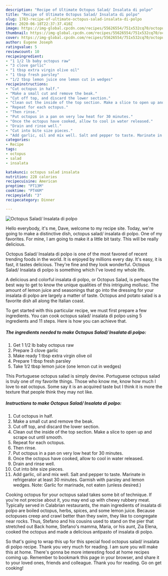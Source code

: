 ```yaml
---
description: "Recipe of Ultimate Octopus Salad/ Insalata di polpo"
title: "Recipe of Ultimate Octopus Salad/ Insalata di polpo"
slug: 1783-recipe-of-ultimate-octopus-salad-insalata-di-polpo
date: 2020-06-18T22:37:37.410Z
image: https://img-global.cpcdn.com/recipes/55626554/751x532cq70/octopus-salad-insalata-di-polpo-recipe-main-photo.jpg
thumbnail: https://img-global.cpcdn.com/recipes/55626554/751x532cq70/octopus-salad-insalata-di-polpo-recipe-main-photo.jpg
cover: https://img-global.cpcdn.com/recipes/55626554/751x532cq70/octopus-salad-insalata-di-polpo-recipe-main-photo.jpg
author: Eugene Joseph
ratingvalue: 5
reviewcount: 10
recipeingredient:
- "1 1/2 lb baby octopus raw"
- "3 clove garlic"
- "1 tbsp extra virgin olive oil"
- "1 tbsp fresh parsley"
- "1/2 tbsp lemon juice one lemon cut in wedges"
recipeinstructions:
- "Cut octopus in half."
- "Make a small cut and remove the beak."
- "Cut off top, and discard the lower section."
- "Clean out the inside of the top section. Make a slice to open up and scrape out until smooth."
- "Repeat for each octopus."
- "Then rinse."
- "Put octopus in a pan on very low heat for 30 minutes."
- "Once the octopus have cooked, allow to cool in water released."
- "Drain and rinse well."
- "Cut into bite size pieces."
- "Add garlic, oil and mix well. Salt and pepper to taste. Marinate in refrigerator at least 30 minutes. Garnish with parsley and lemon wedges. Note: Garlic for marinade, not eaten (unless desired.)"
categories:
- Recipe
tags:
- octopus
- salad
- insalata

katakunci: octopus salad insalata 
nutrition: 228 calories
recipecuisine: American
preptime: "PT13M"
cooktime: "PT46M"
recipeyield: "3"
recipecategory: Dinner

---
```



![Octopus Salad/ Insalata di polpo](https://img-global.cpcdn.com/recipes/55626554/751x532cq70/octopus-salad-insalata-di-polpo-recipe-main-photo.jpg)

Hello everybody, it's me, Dave, welcome to my recipe site. Today, we're going to make a distinctive dish, octopus salad/ insalata di polpo. One of my favorites. For mine, I am going to make it a little bit tasty. This will be really delicious.

Octopus Salad/ Insalata di polpo is one of the most favored of recent trending foods in the world. It is enjoyed by millions every day. It's easy, it is fast, it tastes delicious. They're fine and they look wonderful. Octopus Salad/ Insalata di polpo is something which I've loved my whole life.

A delicious and colorful insalata di polpo, or Octopus Salad, is perhaps the best way to get to know the unique qualities of this intriguing mollusc. The amount of lemon juice and seasonings that go into the dressing for your insalata di polpo are largely a matter of taste. Octopus and potato salad is a favorite dish all along the Italian coast.


To get started with this particular recipe, we must first prepare a few ingredients. You can cook octopus salad/ insalata di polpo using 5 ingredients and 11 steps. Here is how you can achieve that.

<!--inarticleads1-->

##### The ingredients needed to make Octopus Salad/ Insalata di polpo:

1. Get 1 1/2 lb baby octopus raw
1. Prepare 3 clove garlic
1. Make ready 1 tbsp extra virgin olive oil
1. Prepare 1 tbsp fresh parsley
1. Take 1/2 tbsp lemon juice (one lemon cut in wedges)


This Portuguese octopus salad is simply devine. Portuguese octopus salad is truly one of my favorite things. Those who know me, know how much I love to eat octopus. Some say it is an acquired taste but I think it is more the texture that people think they may not like. 

<!--inarticleads2-->

##### Instructions to make Octopus Salad/ Insalata di polpo:

1. Cut octopus in half.
1. Make a small cut and remove the beak.
1. Cut off top, and discard the lower section.
1. Clean out the inside of the top section. Make a slice to open up and scrape out until smooth.
1. Repeat for each octopus.
1. Then rinse.
1. Put octopus in a pan on very low heat for 30 minutes.
1. Once the octopus have cooked, allow to cool in water released.
1. Drain and rinse well.
1. Cut into bite size pieces.
1. Add garlic, oil and mix well. Salt and pepper to taste. Marinate in refrigerator at least 30 minutes. Garnish with parsley and lemon wedges. Note: Garlic for marinade, not eaten (unless desired.)


Cooking octopus for your octopus salad takes some bit of technique. If you&#39;re not precise about it, you may end up with chewy rubbery meat. Typically served in Calabrian restaurants, the main ingredients of insalata di polpo are boiled octopus, herbs, spices, and some lemon juice. Because octopuses creep and crawl better than they swim, they like to congregate near rocks. Thus, Stefano and his cousins used to stand on the pier that stretched out Back home, Stefano&#39;s mamma, Maria, or his aunt, Zia Elena, cooked the octopus and made a delicious antipasto of insalata di polpo. 

So that's going to wrap this up for this special food octopus salad/ insalata di polpo recipe. Thank you very much for reading. I am sure you will make this at home. There's gonna be more interesting food at home recipes coming up. Remember to bookmark this page in your browser, and share it to your loved ones, friends and colleague. Thank you for reading. Go on get cooking!
